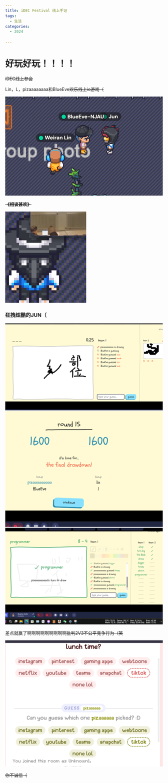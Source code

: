 ```yaml
---
title: iDEC Festival 线上手记
tags: 
  - 生活
categories:
  - 2024

---
```


# 好玩好玩！！！！



~~iDEC线上参会~~

Lin，L，pizaaaaaaaa和BlueEve~~欢乐线上io游戏（~~

![屏幕截图 2024-10-26 213028](https://raw.githubusercontent.com/BlueEve04/Blog-picture/main/img/%E5%B1%8F%E5%B9%95%E6%88%AA%E5%9B%BE%202024-10-26%20213028.png)

**~~《相谈甚欢》~~**

![屏幕截图 2024-10-26 205440](https://raw.githubusercontent.com/BlueEve04/Blog-picture/main/img/%E5%B1%8F%E5%B9%95%E6%88%AA%E5%9B%BE%202024-10-26%20205440.png)



###    ~~狂拽炫酷~~的JUN（



![屏幕截图 2024-10-26 222403](https://raw.githubusercontent.com/BlueEve04/Blog-picture/main/img/%E5%B1%8F%E5%B9%95%E6%88%AA%E5%9B%BE%202024-10-26%20222403.png)![屏幕截图 2024-10-26 224020](https://raw.githubusercontent.com/BlueEve04/Blog-picture/main/img/%E5%B1%8F%E5%B9%95%E6%88%AA%E5%9B%BE%202024-10-26%20224020.png)![屏幕截图 2024-10-26 224223](https://raw.githubusercontent.com/BlueEve04/Blog-picture/main/img/%E5%B1%8F%E5%B9%95%E6%88%AA%E5%9B%BE%202024-10-26%20224223.png)

差点就赢了啊啊啊啊啊啊啊啊啊~~批判2V3不公平竞争行为（笑~~



![屏幕截图 2024-10-26 221057](https://raw.githubusercontent.com/BlueEve04/Blog-picture/main/img/%E5%B1%8F%E5%B9%95%E6%88%AA%E5%9B%BE%202024-10-26%20221057.png)

~~你不诚信（~~
